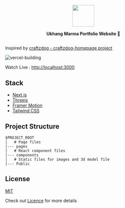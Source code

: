 
<p align="center">
<img height=70 src="https://user-images.githubusercontent.com/94834060/204205061-ea42acb7-9235-44f0-b817-95c085fcbc60.svg"/>
</p>

<p align="center">
  <strong>Ukhang Marma Portfolio Website 🏡</strong>
</p>

##

Inspired by [craftzdog - craftzdog-homepage project](https://github.com/craftzdog/craftzdog-homepage)

![vercel-building](https://user-images.githubusercontent.com/94834060/202710082-c4561c0b-da58-4a0b-9e48-a695d92aaf82.png)

Watch Live : [http://localhost:3000](http://localhost:3000)

## Stack

- [Next.js](https://nextjs.org/)
- [Threejs](https://threejs.org/)
- [Framer Motion](https://www.framer.com/motion/)
- [Tailwind CSS](https://tailwindcss.com/)


## Project Structure
```
$PROJECT_ROOT
|   # Page files
|--- pages
|   # React component files
|--- components
|   # Static files for images and 3d model file
|--- Public
```
## License

[MIT](https://choosealicense.com/licenses/mit/)

Check out [Licence](https://choosealicense.com/licenses/mit/) for more details
